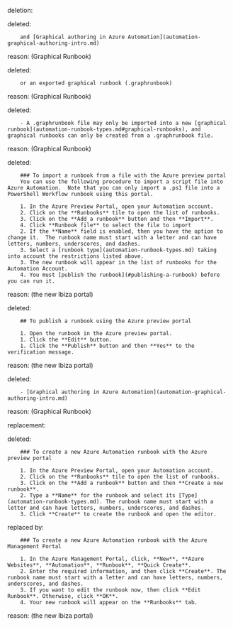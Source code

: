 deletion:

deleted:

		and [Graphical authoring in Azure Automation](automation-graphical-authoring-intro.md)

reason: (Graphical Runbook)

deleted:

		or an exported graphical runbook (.graphrunbook)

reason: (Graphical Runbook)

deleted:

		- A .graphrunbook file may only be imported into a new [graphical runbook](automation-runbook-types.md#graphical-runbooks), and graphical runbooks can only be created from a .graphrunbook file.

reason: (Graphical Runbook)

deleted:

		### To import a runbook from a file with the Azure preview portal
		You can use the following procedure to import a script file into Azure Automation.  Note that you can only import a .ps1 file into a PowerShell Workflow runbook using this portal.
		
		1. In the Azure Preview Portal, open your Automation account. 
		2. Click on the **Runbooks** tile to open the list of runbooks.
		3. Click on the **Add a runbook** button and then **Import**.
		4. Click **Runbook file** to select the file to import
		2. If the **Name** field is enabled, then you have the option to change it.  The runbook name must start with a letter and can have letters, numbers, underscores, and dashes.
		3. Select a [runbook type](automation-runbook-types.md) taking into account the restrictions listed above.
		3. The new runbook will appear in the list of runbooks for the Automation Account.
		4. You must [publish the runbook](#publishing-a-runbook) before you can run it.

reason: (the new Ibiza portal)

deleted:

		## To publish a runbook using the Azure preview portal
		
		1. Open the runbook in the Azure preview portal.
		1. Click the **Edit** button.
		1. Click the **Publish** button and then **Yes** to the verification message.

reason: (the new Ibiza portal)

deleted:

		- [Graphical authoring in Azure Automation](automation-graphical-authoring-intro.md)

reason: (Graphical Runbook)

replacement:

deleted:

		### To create a new Azure Automation runbook with the Azure preview portal
		
		1. In the Azure Preview Portal, open your Automation account. 
		2. Click on the **Runbooks** tile to open the list of runbooks.
		3. Click on the **Add a runbook** button and then **Create a new runbook**.
		2. Type a **Name** for the runbook and select its [Type](automation-runbook-types.md). The runbook name must start with a letter and can have letters, numbers, underscores, and dashes.
		3. Click **Create** to create the runbook and open the editor.

replaced by:

		### To create a new Azure Automation runbook with the Azure Management Portal
		
		1. In the Azure Management Portal, click, **New**, **Azure Websites**, **Automation**, **Runbook**, **Quick Create**.
		2. Enter the required information, and then click **Create**. The runbook name must start with a letter and can have letters, numbers, underscores, and dashes.
		3. If you want to edit the runbook now, then click **Edit Runbook**. Otherwise, click **OK**.
		4. Your new runbook will appear on the **Runbooks** tab.

reason: (the new Ibiza portal)

